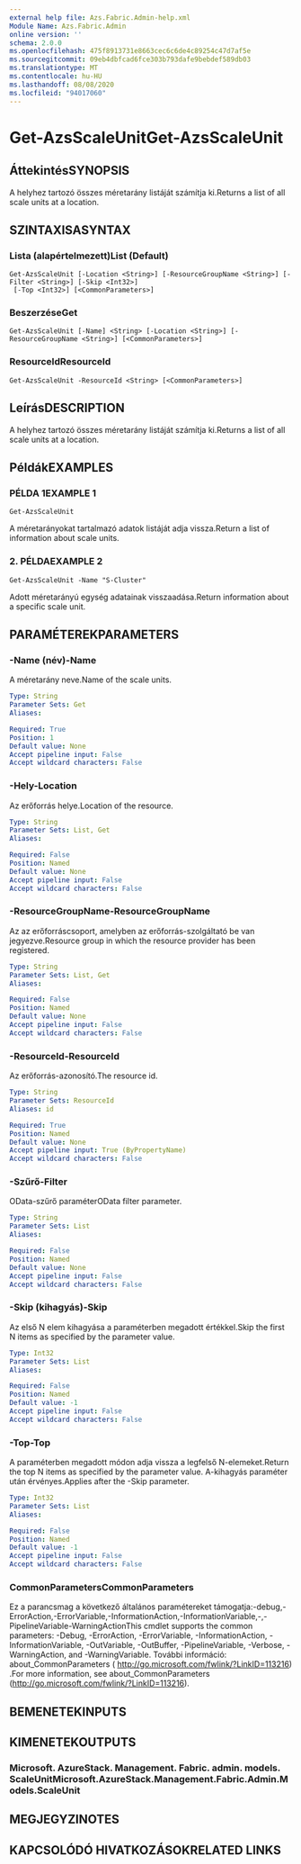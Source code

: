 ```yaml
---
external help file: Azs.Fabric.Admin-help.xml
Module Name: Azs.Fabric.Admin
online version: ''
schema: 2.0.0
ms.openlocfilehash: 475f8913731e8663cec6c6de4c89254c47d7af5e
ms.sourcegitcommit: 09eb4dbfcad6fce303b793dafe9bebdef589db03
ms.translationtype: MT
ms.contentlocale: hu-HU
ms.lasthandoff: 08/08/2020
ms.locfileid: "94017060"
---
```

# <span data-ttu-id="afc16-101">Get-AzsScaleUnit</span><span class="sxs-lookup"><span data-stu-id="afc16-101">Get-AzsScaleUnit</span></span>

## <span data-ttu-id="afc16-102">Áttekintés</span><span class="sxs-lookup"><span data-stu-id="afc16-102">SYNOPSIS</span></span>
<span data-ttu-id="afc16-103">A helyhez tartozó összes méretarány listáját számítja ki.</span><span class="sxs-lookup"><span data-stu-id="afc16-103">Returns a list of all scale units at a location.</span></span>

## <span data-ttu-id="afc16-104">SZINTAXISA</span><span class="sxs-lookup"><span data-stu-id="afc16-104">SYNTAX</span></span>

### <span data-ttu-id="afc16-105">Lista (alapértelmezett)</span><span class="sxs-lookup"><span data-stu-id="afc16-105">List (Default)</span></span>
```
Get-AzsScaleUnit [-Location <String>] [-ResourceGroupName <String>] [-Filter <String>] [-Skip <Int32>]
 [-Top <Int32>] [<CommonParameters>]
```

### <span data-ttu-id="afc16-106">Beszerzése</span><span class="sxs-lookup"><span data-stu-id="afc16-106">Get</span></span>
```
Get-AzsScaleUnit [-Name] <String> [-Location <String>] [-ResourceGroupName <String>] [<CommonParameters>]
```

### <span data-ttu-id="afc16-107">ResourceId</span><span class="sxs-lookup"><span data-stu-id="afc16-107">ResourceId</span></span>
```
Get-AzsScaleUnit -ResourceId <String> [<CommonParameters>]
```

## <span data-ttu-id="afc16-108">Leírás</span><span class="sxs-lookup"><span data-stu-id="afc16-108">DESCRIPTION</span></span>
<span data-ttu-id="afc16-109">A helyhez tartozó összes méretarány listáját számítja ki.</span><span class="sxs-lookup"><span data-stu-id="afc16-109">Returns a list of all scale units at a location.</span></span>

## <span data-ttu-id="afc16-110">Példák</span><span class="sxs-lookup"><span data-stu-id="afc16-110">EXAMPLES</span></span>

### <span data-ttu-id="afc16-111">PÉLDA 1</span><span class="sxs-lookup"><span data-stu-id="afc16-111">EXAMPLE 1</span></span>
```
Get-AzsScaleUnit
```

<span data-ttu-id="afc16-112">A méretarányokat tartalmazó adatok listáját adja vissza.</span><span class="sxs-lookup"><span data-stu-id="afc16-112">Return a list of information about scale units.</span></span>

### <span data-ttu-id="afc16-113">2. PÉLDA</span><span class="sxs-lookup"><span data-stu-id="afc16-113">EXAMPLE 2</span></span>
```
Get-AzsScaleUnit -Name "S-Cluster"
```

<span data-ttu-id="afc16-114">Adott méretarányú egység adatainak visszaadása.</span><span class="sxs-lookup"><span data-stu-id="afc16-114">Return information about a specific scale unit.</span></span>

## <span data-ttu-id="afc16-115">PARAMÉTEREK</span><span class="sxs-lookup"><span data-stu-id="afc16-115">PARAMETERS</span></span>

### <span data-ttu-id="afc16-116">-Name (név)</span><span class="sxs-lookup"><span data-stu-id="afc16-116">-Name</span></span>
<span data-ttu-id="afc16-117">A méretarány neve.</span><span class="sxs-lookup"><span data-stu-id="afc16-117">Name of the scale units.</span></span>

```yaml
Type: String
Parameter Sets: Get
Aliases:

Required: True
Position: 1
Default value: None
Accept pipeline input: False
Accept wildcard characters: False
```

### <span data-ttu-id="afc16-118">-Hely</span><span class="sxs-lookup"><span data-stu-id="afc16-118">-Location</span></span>
<span data-ttu-id="afc16-119">Az erőforrás helye.</span><span class="sxs-lookup"><span data-stu-id="afc16-119">Location of the resource.</span></span>

```yaml
Type: String
Parameter Sets: List, Get
Aliases:

Required: False
Position: Named
Default value: None
Accept pipeline input: False
Accept wildcard characters: False
```

### <span data-ttu-id="afc16-120">-ResourceGroupName</span><span class="sxs-lookup"><span data-stu-id="afc16-120">-ResourceGroupName</span></span>
<span data-ttu-id="afc16-121">Az az erőforráscsoport, amelyben az erőforrás-szolgáltató be van jegyezve.</span><span class="sxs-lookup"><span data-stu-id="afc16-121">Resource group in which the resource provider has been registered.</span></span>

```yaml
Type: String
Parameter Sets: List, Get
Aliases:

Required: False
Position: Named
Default value: None
Accept pipeline input: False
Accept wildcard characters: False
```

### <span data-ttu-id="afc16-122">-ResourceId</span><span class="sxs-lookup"><span data-stu-id="afc16-122">-ResourceId</span></span>
<span data-ttu-id="afc16-123">Az erőforrás-azonosító.</span><span class="sxs-lookup"><span data-stu-id="afc16-123">The resource id.</span></span>

```yaml
Type: String
Parameter Sets: ResourceId
Aliases: id

Required: True
Position: Named
Default value: None
Accept pipeline input: True (ByPropertyName)
Accept wildcard characters: False
```

### <span data-ttu-id="afc16-124">-Szűrő</span><span class="sxs-lookup"><span data-stu-id="afc16-124">-Filter</span></span>
<span data-ttu-id="afc16-125">OData-szűrő paraméter</span><span class="sxs-lookup"><span data-stu-id="afc16-125">OData filter parameter.</span></span>

```yaml
Type: String
Parameter Sets: List
Aliases:

Required: False
Position: Named
Default value: None
Accept pipeline input: False
Accept wildcard characters: False
```

### <span data-ttu-id="afc16-126">-Skip (kihagyás)</span><span class="sxs-lookup"><span data-stu-id="afc16-126">-Skip</span></span>
<span data-ttu-id="afc16-127">Az első N elem kihagyása a paraméterben megadott értékkel.</span><span class="sxs-lookup"><span data-stu-id="afc16-127">Skip the first N items as specified by the parameter value.</span></span>

```yaml
Type: Int32
Parameter Sets: List
Aliases:

Required: False
Position: Named
Default value: -1
Accept pipeline input: False
Accept wildcard characters: False
```

### <span data-ttu-id="afc16-128">-Top</span><span class="sxs-lookup"><span data-stu-id="afc16-128">-Top</span></span>
<span data-ttu-id="afc16-129">A paraméterben megadott módon adja vissza a legfelső N-elemeket.</span><span class="sxs-lookup"><span data-stu-id="afc16-129">Return the top N items as specified by the parameter value.</span></span>
<span data-ttu-id="afc16-130">A-kihagyás paraméter után érvényes.</span><span class="sxs-lookup"><span data-stu-id="afc16-130">Applies after the -Skip parameter.</span></span>

```yaml
Type: Int32
Parameter Sets: List
Aliases:

Required: False
Position: Named
Default value: -1
Accept pipeline input: False
Accept wildcard characters: False
```

### <span data-ttu-id="afc16-131">CommonParameters</span><span class="sxs-lookup"><span data-stu-id="afc16-131">CommonParameters</span></span>
<span data-ttu-id="afc16-132">Ez a parancsmag a következő általános paramétereket támogatja:-debug,-ErrorAction,-ErrorVariable,-InformationAction,-InformationVariable,-,-PipelineVariable-WarningAction</span><span class="sxs-lookup"><span data-stu-id="afc16-132">This cmdlet supports the common parameters: -Debug, -ErrorAction, -ErrorVariable, -InformationAction, -InformationVariable, -OutVariable, -OutBuffer, -PipelineVariable, -Verbose, -WarningAction, and -WarningVariable.</span></span> <span data-ttu-id="afc16-133">További információ: about_CommonParameters ( http://go.microsoft.com/fwlink/?LinkID=113216) .</span><span class="sxs-lookup"><span data-stu-id="afc16-133">For more information, see about_CommonParameters (http://go.microsoft.com/fwlink/?LinkID=113216).</span></span>

## <span data-ttu-id="afc16-134">BEMENETEK</span><span class="sxs-lookup"><span data-stu-id="afc16-134">INPUTS</span></span>

## <span data-ttu-id="afc16-135">KIMENETEK</span><span class="sxs-lookup"><span data-stu-id="afc16-135">OUTPUTS</span></span>

### <span data-ttu-id="afc16-136">Microsoft. AzureStack. Management. Fabric. admin. models. ScaleUnit</span><span class="sxs-lookup"><span data-stu-id="afc16-136">Microsoft.AzureStack.Management.Fabric.Admin.Models.ScaleUnit</span></span>

## <span data-ttu-id="afc16-137">MEGJEGYZI</span><span class="sxs-lookup"><span data-stu-id="afc16-137">NOTES</span></span>

## <span data-ttu-id="afc16-138">KAPCSOLÓDÓ HIVATKOZÁSOK</span><span class="sxs-lookup"><span data-stu-id="afc16-138">RELATED LINKS</span></span>

